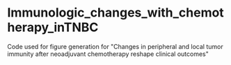 # Immunologic_changes_with_chemotherapy_inTNBC
Code used for figure generation for "Changes in peripheral and local tumor immunity after neoadjuvant chemotherapy reshape clinical outcomes"
